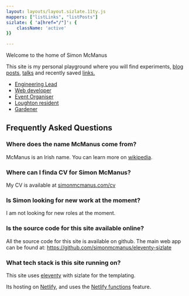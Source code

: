 ```yaml
---
layout: layouts/layout.sizlate.11ty.js
mappers: ["listLinks", "listPosts"]
sizlate: { 'a[href="/"]': {
    className: 'active'
}}

---
```



<section class="contained">

Welcome to the home of Simon McManus 

This site is my personal playground where you will find experiments, <a href="/posts/">blog posts</a>, <a href="/talks.html">talks</a> and recently saved <a href="/links.html">links.</a> 

<!-- <p class="notice">I'm currently making changes to the design of this site and pushing changes regularly so please ignore anything that does not look right.</p> -->

</section>


<ul class="panels  contained">
<li class="lead"><a href="/tags/lead/">Engineering Lead</a></li>
<li class="web"><a href="/tags/web/index.html">Web developer</a></li>
<li class="organiser"><a href="/tags/enhance-conf">Event Organiser</a></li>
<li class="resident"><a href="/tags/loughton/">Loughton resident </a> </li>
<li class='garden'><a href="/tags/garden/">Gardener</a></li>
    <!-- <li class='dog'><a href="/tags/guide-dogs-for-the-blind/index.html">Guide Dog Volenteer</a></li> -->
    <!-- <li class="host"><a href="/tags/js/index.html">Podcast Host</a></li> -->
    <!-- <li class="speaker"><a href="/talk.html">Speaker</a></li> -->


</ul>


<section class="contained"  itemtype="https://schema.org/FAQPage">
    <h2>Frequently Asked Questions</h2>
    <div itemscope itemprop="mainEntity" itemtype="https://schema.org/Question">
        <h3 itemprop="name">Where does the name McManus come from?</h3>
        <div  itemscope itemprop="acceptedAnswer" itemtype="https://schema.org/Answer">
            <div itemprop="text">
                <p>McManus is an Irish name. You can learn more on <a href="https://en.wikipedia.org/wiki/McManus"> wikipedia</a>.</p>
            </div>
        </div>
    </div>
    <div itemscope itemprop="mainEntity" itemtype="https://schema.org/Question">
        <h3 itemprop="name">Where can I finda CV for Simon McManus?</h3>
        <div  itemscope itemprop="acceptedAnswer" itemtype="https://schema.org/Answer">
            <div itemprop="text">
                <p>My CV is available at <a href="https://simonmcmanus.com/cv">simonmcmanus.com/cv</a> </p>
            </div>
        </div>
    </div>
    <div itemscope itemprop="mainEntity" itemtype="https://schema.org/Question">
        <h3  itemprop="name">Is Simon looking for new work at the moment?</h3>
        <div  itemscope itemprop="acceptedAnswer" itemtype="https://schema.org/Answer">
            <div itemprop="text">
                <p>I am not looking for new roles at the moment. </p>
            </div>
        </div>
    </div>
    <div itemscope itemprop="mainEntity" itemtype="https://schema.org/Question">
        <h3 itemprop="name">Is the source code for this site available online?</h3>
        <div  itemscope itemprop="acceptedAnswer" itemtype="https://schema.org/Answer">
            <div itemprop="text">
            <p>
                All the source code for this site is available on github.
                The main web app can be found at:
                <a href="https://github.com/simonmcmanus/eleventy-sizlate">https://github.com/simonmcmanus/eleventy-sizlate</a>
            </p>
            </div>
        </div>
    </div>
    <div itemscope itemprop="mainEntity" itemtype="https://schema.org/Question">
        <h3 itemprop="name">What tech stack is this site running on?</h3>
        <div  itemscope itemprop="acceptedAnswer" itemtype="https://schema.org/Answer">
            <div itemprop="text">
                <p>This site uses <a href="https://www.11ty.dev/">eleventy</a> with sizlate for the templating. </p>
                <p>Its hosting on <a href="https://www.netlify.com/">Netlify</a>, and uses the <a href="https://www.netlify.com/products/functions/">Netlify functions</a> feature.</p>
            </div>
        </div>
    </div>
<!-- <p class="notice">I'm currently making changes to the design of this site and pushing changes regularly so please ignore anything that does not look right.</p> -->
</section>
